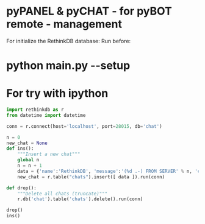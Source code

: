 # pyPANEL & pyCHAT - for pyBOT remote - management

For initialize the RethinkDB database: Run before:

python main.py --setup
======================



For try with ipython
====================

```python
import rethinkdb as r
from datetime import datetime

conn = r.connect(host='localhost', port=28015, db='chat')

n = 0
new_chat = None
def ins():
    """Insert a new chat"""
    global n
    n = n + 1
    data = {'name':'RethinkDB', 'message':'(%d .-) FROM SERVER' % n, 'created':str(datetime.now(r.make_timezone('00:00')))}
    new_chat = r.table("chats").insert([ data ]).run(conn)

def drop():
    """Delete all chats (truncate)"""
    r.db('chat').table('chats').delete().run(conn)

drop()
ins()
```
